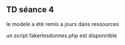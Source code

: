 ## TD séance 4

le modele a été remis a jours dans ressources

un script fakerlesdonnes.php est disponnible